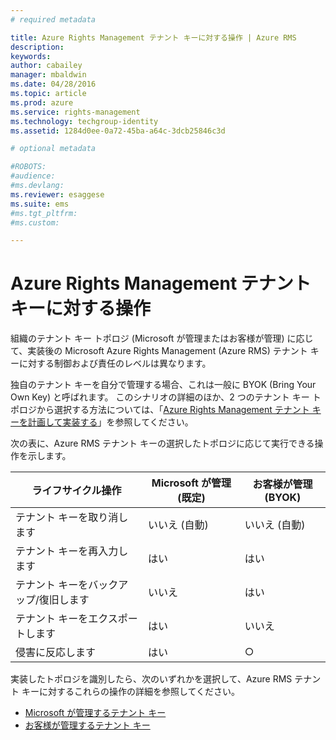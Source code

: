 ```yaml
---
# required metadata

title: Azure Rights Management テナント キーに対する操作 | Azure RMS
description:
keywords:
author: cabailey
manager: mbaldwin
ms.date: 04/28/2016
ms.topic: article
ms.prod: azure
ms.service: rights-management
ms.technology: techgroup-identity
ms.assetid: 1284d0ee-0a72-45ba-a64c-3dcb25846c3d

# optional metadata

#ROBOTS:
#audience:
#ms.devlang:
ms.reviewer: esaggese
ms.suite: ems
#ms.tgt_pltfrm:
#ms.custom:

---
```


# Azure Rights Management テナント キーに対する操作
組織のテナント キー トポロジ (Microsoft が管理またはお客様が管理) に応じて、実装後の Microsoft Azure Rights Management (Azure RMS) テナント キーに対する制御および責任のレベルは異なります。

独自のテナント キーを自分で管理する場合、これは一般に BYOK (Bring Your Own Key) と呼ばれます。 このシナリオの詳細のほか、2 つのテナント キー トポロジから選択する方法については、「[Azure Rights Management テナント キーを計画して実装する](../plan-design/plan-implement-tenant-key.md)」を参照してください。

次の表に、Azure RMS テナント キーの選択したトポロジに応じて実行できる操作を示します。

|ライフサイクル操作|Microsoft が管理 (既定)|お客様が管理 (BYOK)|
|-----------------------|-------------------------------|---------------------------|
|テナント キーを取り消します|いいえ (自動)|いいえ (自動)|
|テナント キーを再入力します|はい|はい|
|テナント キーをバックアップ/復旧します|いいえ|はい|
|テナント キーをエクスポートします|はい|いいえ|
|侵害に反応します|はい|○|

実装したトポロジを識別したら、次のいずれかを選択して、Azure RMS テナント キーに対するこれらの操作の詳細を参照してください。


- [Microsoft が管理するテナント キー](operations-microsoft-managed-tenant-key.md)
- [お客様が管理するテナント キー](operations-customer-managed-tenant-key.md)






<!--HONumber=Apr16_HO3-->


